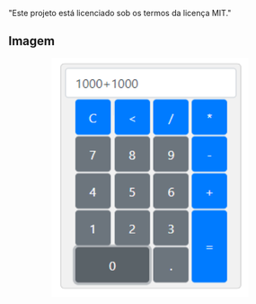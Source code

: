 "Este projeto está licenciado sob os termos da licença MIT."

## Imagem
<p align="center">
    <img width="350px" height="auto" src="image/calculadora.png"/>
</p>
